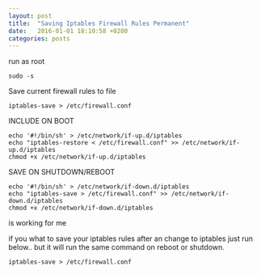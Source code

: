 ```yaml
---
layout: post
title:  "Saving Iptables Firewall Rules Permanent"
date:   2016-01-01 18:10:58 +0200
categories: posts
---
```

 
run as root

`sudo -s`

Save current firewall rules to file

`iptables-save > /etc/firewall.conf`

INCLUDE ON BOOT

```
echo '#!/bin/sh' > /etc/network/if-up.d/iptables
echo "iptables-restore < /etc/firewall.conf" >> /etc/network/if-up.d/iptables
chmod +x /etc/network/if-up.d/iptables 
```

SAVE ON SHUTDOWN/REBOOT

```
echo '#!/bin/sh' > /etc/network/if-down.d/iptables
echo "iptables-save > /etc/firewall.conf" >> /etc/network/if-down.d/iptables
chmod +x /etc/network/if-down.d/iptables 
```

is working for me

if you what to save your iptables rules after an change to iptables just run below.. but it will run the same command on reboot or shutdown.

`iptables-save > /etc/firewall.conf`